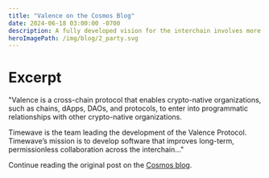 ```yaml
---
title: "Valence on the Cosmos Blog"
date: 2024-06-18 03:00:00 -0700
description: A fully developed vision for the interchain involves more than just a network of many sovereign blockchains — it is a rich economy where interoperability allows crypto-native organizations to engage in commerce. Valence aims to do just that by increasing the scope and scale of what crypto-native organizations can do together.
heroImagePath: /img/blog/2_party.svg
---
```


# Excerpt

"Valence is a cross-chain protocol that enables crypto-native organizations, such as chains, dApps, DAOs, and protocols, to enter into programmatic relationships with other crypto-native organizations.

Timewave is the team leading the development of the Valence Protocol. Timewave’s mission is to develop software that improves long-term, permissionless collaboration across the interchain..."

Continue reading the original post on the [Cosmos blog](https://blog.cosmos.network/introducing-valence-protocol-1af168111024).
